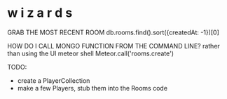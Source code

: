 # w i z a r d s

GRAB THE MOST RECENT ROOM
db.rooms.find().sort({createdAt: -1})[0]

HOW DO I CALL MONGO FUNCTION FROM THE COMMAND LINE? rather than using the UI
meteor shell
Meteor.call('rooms.create')

TODO:
- create a PlayerCollection
- make a few Players, stub them into the Rooms code
